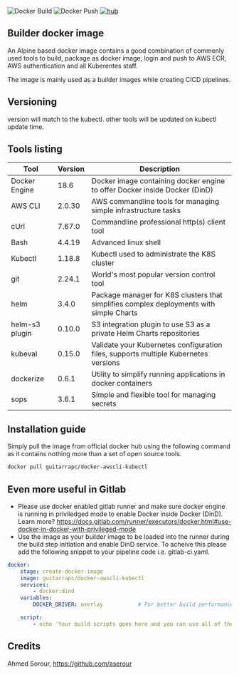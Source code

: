 ![Docker Build](https://github.com/guitarrapc/docker-aws-cli/workflows/Docker%20Build/badge.svg) ![Docker Push](https://github.com/guitarrapc/docker-aws-cli/workflows/Docker%20Push/badge.svg) [![hub](https://img.shields.io/docker/pulls/guitarrapc/docker-awscli-kubectl.svg)](https://hub.docker.com/r/guitarrapc/docker-awscli-kubectl/)

## Builder docker image

An Alpine based docker image contains a good combination of commenly used tools to build, package as docker image, login and push to AWS ECR, AWS authentication and all Kuberentes staff.

The image is mainly used as a builder images while creating CICD pipelines.

## Versioning

version will match to the kubectl.
other tools will be updated on kubectl update time.

## Tools listing

|Tool                   |Version        |Description                                                                               |
|-----------------------|---------------|------------------------------------------------------------------------------------------|
|Docker Engine          |18.6           |Docker image containing docker engine to offer Docker inside Docker (DinD)                |
|AWS CLI                |2.0.30         |AWS commandline tools for managing simple infrastructure tasks                            |
|cUrl                   |7.67.0         |Commandline professional http(s) client tool                                              |
|Bash                   |4.4.19         |Advanced linux shell                                                                      |
|Kubectl                |1.18.8         |Kubectl used to administrate the K8S cluster                                              |
|git                    |2.24.1         |World's most popular version control tool                                                 |
|helm                   |3.4.0          |Package manager for K8S clusters that simplifies complex deployments with simple Charts   |
|helm-s3 plugin         |0.10.0         |S3 integration plugin to use S3 as a private Helm Charts repositories                     |
|kubeval                |0.15.0         |Validate your Kubernetes configuration files, supports multiple Kubernetes versions       |
|dockerize              |0.6.1          |Utility to simplify running applications in docker containers                             |
|sops                   |3.6.1          |Simple and flexible tool for managing secrets                                             |

## Installation guide

Simply pull the image from official docker hub using the following command as it contains nothing more than a set of open source tools.

```sh
docker pull guitarrapc/docker-awscli-kubectl
```

## Even more useful in Gitlab

- Please use docker enabled gitlab runner and make sure docker engine is running in priviledged mode to enable Docker inside Docker (DinD). Learn more? https://docs.gitlab.com/runner/executors/docker.html#use-docker-in-docker-with-privileged-mode
- Use the image as your builder image to be loaded into the runner during the build step initiation and enable DinD service. To acheive this please add the following snippet to your pipeline code i.e. gitlab-ci.yaml.

```yaml
docker:
    stage: create-docker-image
    image: guitarrapc/docker-awscli-kubectl
    services:
        - docker:dind
    variables:
        DOCKER_DRIVER: overlay           # For better build performance

    script:
        - echo 'Your build scripts goes here and you can use all of the above toolset'
```

## Credits

Ahmed Sorour, https://github.com/aserour